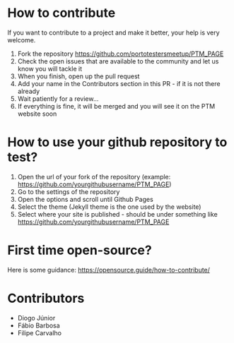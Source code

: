 
# How to contribute

If you want to contribute to a project and make it better, your help is very welcome.

1. Fork the repository https://github.com/portotestersmeetup/PTM_PAGE
2. Check the open issues that are available to the community and let us know you will tackle it
3. When you finish, open up the pull request
4. Add your name in the Contributors section in this PR - if it is not there already
5. Wait patiently for a review...
6. If everything is fine, it will be merged and you will see it on the PTM website soon

# How to use your github repository to test?

1. Open the url of your fork of the repository (example: https://github.com/yourgithubusername/PTM_PAGE)
2. Go to the settings of the repository
3. Open the options and scroll until Github Pages
4. Select the theme (Jekyll theme is the one used by the website)
5. Select where your site is published - should be under something like https://github.com/yourgithubusername/PTM_PAGE

# First time open-source?

Here is some guidance: https://opensource.guide/how-to-contribute/

# Contributors

- Diogo Júnior
- Fábio Barbosa
- Filipe Carvalho
